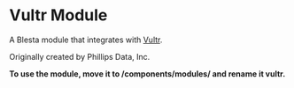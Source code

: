 # Vultr Module

A Blesta module that integrates with [Vultr](https://www.vultr.com).

Originally created by Phillips Data, Inc.

**To use the module, move it to /components/modules/ and rename it vultr.**
